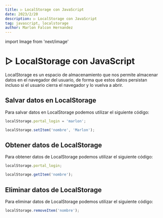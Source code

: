 ```yaml
---
title: ▷ LocalStorage con JavaScript
date: 2023/2/20
description: ▷ LocalStorage con JavaScript
tag: javascript, localstorage
author: Marlon Falcon Hernandez
---
```

import Image from 'next/image'

# ▷ LocalStorage con JavaScript
LocalStorage es un espacio de almacenamiento que nos permite almacenar datos en el navegador del usuario, de forma que estos datos persistan incluso si el usuario cierra el navegador y lo vuelva a abrir.

## Salvar datos en LocalStorage
Para salvar datos en LocalStorage podemos utilizar el siguiente código:

```js
localStorage.portal_login = 'marlon';
```

```js
localStorage.setItem('nombre', 'Marlon');
```

## Obtener datos de LocalStorage
Para obtener datos de LocalStorage podemos utilizar el siguiente código:

```js
localStorage.portal_login;
```

```js
localStorage.getItem('nombre');
```

## Eliminar datos de LocalStorage
Para eliminar datos de LocalStorage podemos utilizar el siguiente código:

```js
localStorage.removeItem('nombre');
```




